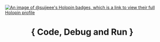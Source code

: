 [![An image of @sujjeee's Holopin badges, which is a link to view their full Holopin profile](https://holopin.me/sujjeee)](https://holopin.io/@sujjeee)

<h1 align="center">{ Code, Debug and Run }</h1>

